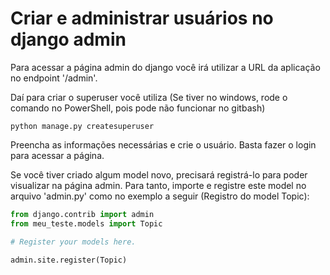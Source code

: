 # Criar e administrar usuários no django admin

Para acessar a página admin do django você irá utilizar a URL da aplicação no endpoint '/admin'.

Daí para criar o superuser você utiliza (Se tiver no windows, rode o comando no PowerShell, pois pode não funcionar no gitbash)

```
python manage.py createsuperuser
```

Preencha as informações necessárias e crie o usuário. Basta fazer o login para acessar a página.

Se você tiver criado algum model novo, precisará registrá-lo para poder visualizar na página admin. Para tanto,
importe e registre este model no arquivo 'admin.py' como no exemplo a seguir (Registro do model Topic):

```py
from django.contrib import admin
from meu_teste.models import Topic

# Register your models here.

admin.site.register(Topic)
```
